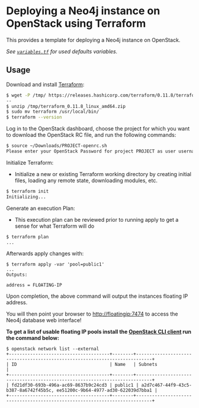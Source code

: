 # Deploying a Neo4j instance on OpenStack using Terraform

This provides a template for deploying a Neo4j instance on OpenStack.

_See [`variables.tf`](./variables.tf) for used defaults variables._

## Usage

Download and install [Terraform](https://www.terraform.io/downloads.html):

```sh
$ wget -P /tmp/ https://releases.hashicorp.com/terraform/0.11.8/terraform_0.11.8_linux_amd64.zip
--
$ unzip /tmp/terraform_0.11.8_linux_amd64.zip
$ sudo mv terraform /usr/local/bin/
$ terraform --version
```

Log in to the OpenStack dashboard, choose the project for which you want to download the OpenStack RC file, and run the following commands:

```sh
$ source ~/Downloads/PROJECT-openrc.sh
Please enter your OpenStack Password for project PROJECT as user username:
```

Initialize Terraform:

- Initialize a new or existing Terraform working directory by creating
  initial files, loading any remote state, downloading modules, etc.

```sh
$ terraform init
Initializing...
```

Generate an execution Plan:

- This execution plan can be reviewed prior to running apply to get a sense for what Terraform will do

```sh
$ terraform plan
...
```

Afterwards apply changes with:

```
$ terraform apply -var 'pool=public1'
...
Outputs:

address = FLOATING-IP
```

Upon completion, the above command will output the instances floating IP address.

You will then point your browser to [http://floatingip:7474](http://floatingip:7474) to access the Neo4j database web interface!

**To get a list of usable floating IP pools install the [OpenStack CLI client](https://docs.openstack.org/newton/user-guide/common/cli-install-openstack-command-line-clients.html) run the command below:**

```
$ openstack network list --external
+--------------------------------------+--------+----------------------------------------------------------------------------+
| ID                                   | Name   | Subnets                                                                    |
+--------------------------------------+--------+----------------------------------------------------------------------------+
| fd21df30-693b-496a-ac69-8637b9c24cd3 | public1 | a2d7c467-44f9-43c5-b387-8a6742f45b5c, ee51200c-9b64-4977-ad30-622039d7bba1 |
+--------------------------------------+--------+----------------------------------------------------------------------------+
```

